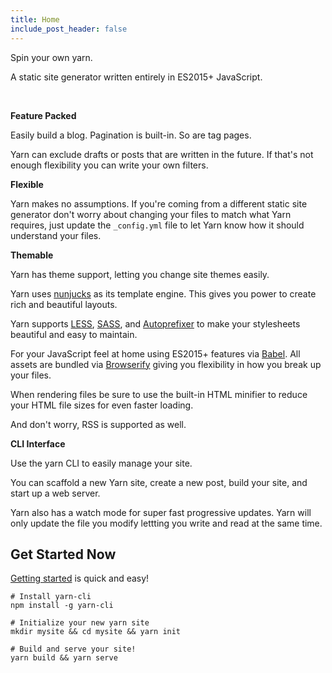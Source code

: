 ```yaml
---
title: Home
include_post_header: false
---
```


Spin your own yarn.

A static site generator written entirely in ES2015+ JavaScript.

<br/>

**Feature Packed**

Easily build a blog. Pagination is built-in. So are tag pages.

Yarn can exclude drafts or posts that are written in the future. If that's not enough flexibility you can write your own filters.

**Flexible**

Yarn makes no assumptions. If you're coming from a different static site generator don't worry about changing your files to match what Yarn requires, just update the `_config.yml` file to let Yarn know how it should understand your files.

**Themable**

Yarn has theme support, letting you change site themes easily.

Yarn uses [nunjucks](http://mozilla.github.io/nunjucks/) as its template engine. This gives you power to create rich and beautiful layouts.

Yarn supports [LESS](http://lesscss.org/), [SASS](http://sass-lang.com/), and [Autoprefixer](https://github.com/postcss/autoprefixer) to make your stylesheets beautiful and easy to maintain.

For your JavaScript feel at home using ES2015+ features via [Babel](http://babeljs.io/). All assets are bundled via [Browserify](http://browserify.org/) giving you flexibility in how you break up your files.

When rendering files be sure to use the built-in HTML minifier to reduce your HTML file sizes for even faster loading.

And don't worry, RSS is supported as well.

**CLI Interface**

Use the yarn CLI to easily manage your site.

You can scaffold a new Yarn site, create a new post, build your site, and start up a web server.

Yarn also has a watch mode for super fast progressive updates. Yarn will only update the file you modify lettting you write and read at the same time.


## Get Started Now

[Getting started](docs/installation/) is quick and easy!

```shell
# Install yarn-cli
npm install -g yarn-cli

# Initialize your new yarn site
mkdir mysite && cd mysite && yarn init

# Build and serve your site!
yarn build && yarn serve
```